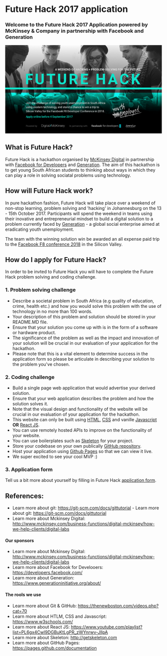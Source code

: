 # Future Hack 2017 application
### Welcome to the Future Hack 2017 Application powered by McKinsey & Company in partnership with Facebook and Generation
![](photo.png)

## What is Future Hack?
Future Hack is a hackathon organised by [McKinsey Digital](http://www.mckinsey.com/business-functions/digital-mckinsey/how-we-help-clients/digital-labs) in partnership with [Facebook for Developers](https://developers.facebook.com/) and [Generation](https://www.generationinitiative.org/). The aim of this hackathon is to get young South African students to thinking about ways in which they can play a role in solving sociatal problems using technology. 

## How will Future Hack work?
In pure hackathon fashion, Future Hack will take place over a weekend of non-stop learning, problem solving and 'hacking' in Johannesburg on the 13 - 15th October 2017. Participants will spend the weekend in teams using their inovative and entrepreneurial mindset to build a digital solution to a problem currently faced by [Generation](https://www.generationinitiative.org/about/) - a global social enterprise aimed at eradicating youth unemployment. 

The team with the winning solution win be awarded an all expense paid trip to the [Facebook F8 conference 2018](https://www.fbf8.com/) in the Silicon Valley.

## How do I apply for Future Hack?
In order to be invted to Future Hack you will have to complete the Future Hack problem solving and coding challenge.

### 1. Problem solving challenge
 - Describe a societal problem in South Africa (e.g quality of education, crime, health etc.) and how you would solve this problem with the use of technology in no more than 100 words.
 - Your description of this problem and solution should be stored in your README.MD file.
 - Ensure that your solution you come up with is in the form of a software or hardware product. 
 - The significance of the problem as well as the impact and innovation of your solution will be crucial in our evaluation of your application for the hackathon.
 - Please note that this is a vital element to determine success in the application form so please be articulate in describing your solution to the problem you've chosen.

### 2. Coding challenge
 - Build a single page web application that would advertise your derived solution. 
 - Ensure that your web application describes the problem and how the solution solves it. 
 - Note that the visual design and functionality of the website will be crucial in our evaluation of your application for the hackathon.
 - This website can only be built using [HTML](https://www.w3schools.com/html/default.asp), [CSS](https://www.w3schools.com/css/default.asp) and vanille [Javascript](https://www.w3schools.com/js/default.asp) **OR** [React JS](https://facebook.github.io/react/). 
 - You can use remotely hosted APIs to improve on the functionality of your website.
 - You can use boilerplates such as [Skeleton](http://getskeleton.com) for your project.
 - Store your codebase on your own publically [GitHub repository](https://github).
 - Host your application using [Github Pages](https://pages.github.com/) so that we can view it live.
 - We super excited to see your cool MVP :)

### 3. Application form 
Tell us a bit more about yourself by filling in Future Hack [application form](https://mck-forms.typeform.com/to/iSp2Yn).

## References:
- Learn more about git: https://git-scm.com/docs/gittutorial		  - Learn more about git: https://git-scm.com/docs/gittutorial
- Learn more about Mckinsey Digital: http://www.mckinsey.com/business-functions/digital-mckinsey/how-we-help-clients/digital-labs		  

#### Our sponsors
- Learn more about Mckinsey Digital: http://www.mckinsey.com/business-functions/digital-mckinsey/how-we-help-clients/digital-labs
- Learn more about Facebook for Develooers: https://developers.facebook.com/
- Learn more about Generation: https://www.generationinitiative.org/about/

#### The rools we use
- Learn more about Git & GitHub: https://thenewboston.com/videos.php?cat=70		  
- Learn more about HTLM, CSS and Javascript: https://www.w3schools.com/
- Learn more about React JS: https://www.youtube.com/playlist?list=PL6gx4Cwl9DGBuKtLgPR_zWYnrwv-JllpA
- Learn more about Skeleton: http://getskeleton.com
- Learn more about GitHub Pages: https://pages.github.com/documentation
